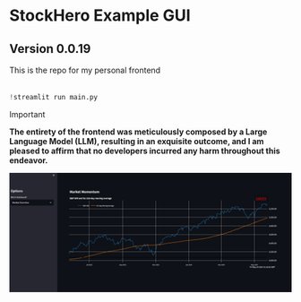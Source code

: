 # StockHero Example GUI
## Version 0.0.19
This is the repo for my personal frontend

```python

!streamlit run main.py

```

> [!IMPORTANT]
> **The entirety of the frontend was meticulously composed by a Large Language Model (LLM), resulting in an exquisite outcome, and I am pleased to affirm that no developers incurred any harm throughout this endeavor.**

![alt text](https://github.com/RobWen/StockHero_GUI/blob/main/example_.png)
